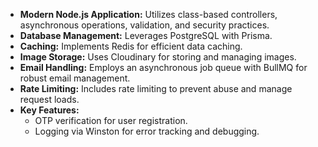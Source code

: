- **Modern Node.js Application:** Utilizes class-based controllers, asynchronous operations, validation, and security practices.
- **Database Management:** Leverages PostgreSQL with Prisma.
- **Caching:** Implements Redis for efficient data caching.
- **Image Storage:** Uses Cloudinary for storing and managing images.
- **Email Handling:** Employs an asynchronous job queue with BullMQ for robust email management.
- **Rate Limiting:** Includes rate limiting to prevent abuse and manage request loads.
- **Key Features:**
  - OTP verification for user registration.
  - Logging via Winston for error tracking and debugging.
